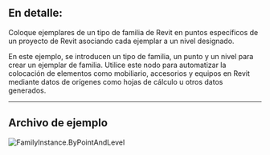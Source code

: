 ## En detalle:
Coloque ejemplares de un tipo de familia de Revit en puntos específicos de un proyecto de Revit asociando cada ejemplar a un nivel designado.

En este ejemplo, se introducen un tipo de familia, un punto y un nivel para crear un ejemplar de familia. Utilice este nodo para automatizar la colocación de elementos como mobiliario, accesorios y equipos en Revit mediante datos de orígenes como hojas de cálculo u otros datos generados.

___
## Archivo de ejemplo

![FamilyInstance.ByPointAndLevel](./Revit.Elements.FamilyInstance.ByPointAndLevel_img.jpg)
